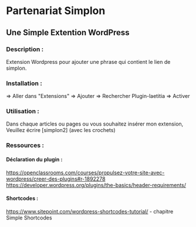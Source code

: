 # Partenariat Simplon
## Une Simple Extention WordPress

### Description :

Extension Wordpress pour ajouter une phrase qui contient le lien de simplon.

### Installation :

=> Aller dans "Extensions"
=> Ajouter
=> Rechercher Plugin-laetitia
=> Activer
### Utilisation :

Dans chaque articles ou pages ou vous souhaitez insérer mon extension,
Veuillez écrire [simplon2] (avec les crochets)

### Ressources :
#### Déclaration du plugin :
https://openclassrooms.com/courses/propulsez-votre-site-avec-wordpress/creer-des-plugins#r-1892278  
https://developer.wordpress.org/plugins/the-basics/header-requirements/

#### Shortcodes :
https://www.sitepoint.com/wordpress-shortcodes-tutorial/ - chapitre Simple Shortcodes
